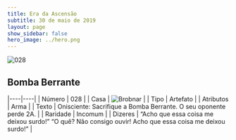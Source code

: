 ```yaml
---
title: Era da Ascensão
subtitle: 30 de maio de 2019
layout: page
show_sidebar: false
hero_image: ../hero.png
---
```


![028](https://cdn.keyforgegame.com/media/card_front/pt/435_028_F786JHFJM82C_pt.png)

## Bomba Berrante

|----|----|
| Número | 028 |
| Casa | ![Brobnar](https://archonarcana.com/images/thumb/e/e0/Brobnar.png/22px-Brobnar.png "Brobnar") |
| Tipo | Artefato |
| Atributos | Arma |
| Texto | Onisciente: Sacrifique a Bomba Berrante. O seu oponente perde 2A. |
| Raridade | Incomum |
| Dizeres | “Acho que essa coisa me deixou surdo!” “O quê? Não consigo ouvir! Acho que essa coisa me deixou surdo!” |
